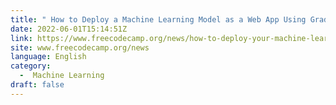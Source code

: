 ```yaml
---
title: " How to Deploy a Machine Learning Model as a Web App Using Gradio "
date: 2022-06-01T15:14:51Z
link: https://www.freecodecamp.org/news/how-to-deploy-your-machine-learning-model-as-a-web-app-using-gradio/?utm_medium=RSS&utm_source=news.12bit.vn
site: www.freecodecamp.org/news
language: English
category:
  -  Machine Learning 
draft: false
---
```

